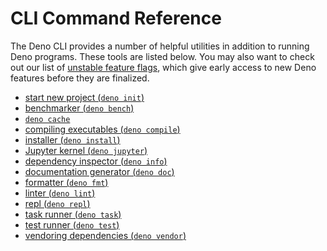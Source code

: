 # CLI Command Reference

The Deno CLI provides a number of helpful utilities in addition to running Deno
programs. These tools are listed below. You may also want to check out our list
of [unstable feature flags](./unstable_flags.md), which give early access to new
Deno features before they are finalized.

- [start new project (`deno init`)](./init.md)
- [benchmarker (`deno bench`)](./benchmarker.md)
- [`deno cache`](./cache.md)
- [compiling executables (`deno compile`)](./compiler.md)
- [installer (`deno install`)](./script_installer.md)
- [Jupyter kernel (`deno jupyter`)](./jupyter.md)
- [dependency inspector (`deno info`)](./dependency_inspector.md)
- [documentation generator (`deno doc`)](./documentation_generator.md)
- [formatter (`deno fmt`)](./formatter.md)
- [linter (`deno lint`)](./linter.md)
- [repl (`deno repl`)](./repl.md)
- [task runner (`deno task`)](./task_runner.md)
- [test runner (`deno test`)](../basics/testing/index.md)
- [vendoring dependencies (`deno vendor`)](./vendor.md)
